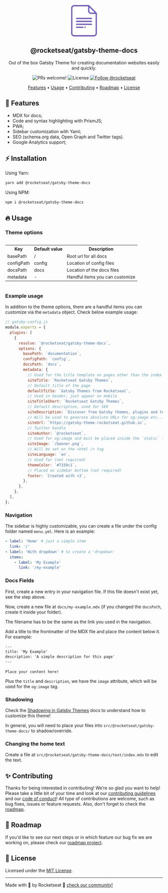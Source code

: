 <p align="center">
  <img src="../../.github/assets/theme-docs.svg" alt="Rocketseat and Gatsby" width="100">
</p>

<h2 align="center">
  @rocketseat/gatsby-theme-docs
</h2>

<p align="center">
  Out of the box Gatsby Theme for creating documentation websites easily and quickly.
</p>

<p align="center">
  <img src="https://img.shields.io/badge/PRs-welcome-%237159c1.svg" alt="PRs welcome!" />

  <img alt="License" src="https://img.shields.io/badge/license-MIT-%237159c1">

  <a href="https://twitter.com/intent/follow?screen_name=rocketseat">
    <img src="https://img.shields.io/twitter/follow/rocketseat.svg?label=Follow%20@rocketseat" alt="Follow @rocketseat" />
  </a>
</p>

<p align="center">
  <a href="#rocket-docs">Features</a> •
  <a href="#-usage">Usage</a> •
  <a href="#-contributing">Contributing</a> •
  <a href="#-roadmap">Roadmap</a> •
  <a href="#memo-license">License</a>
</p>

## :rocket: Features

- MDX for docs;
- Code and syntax highlighting with PrismJS;
- PWA;
- Sidebar customization with Yaml;
- SEO (schema.org data, Open Graph and Twitter tags).
- Google Analytics support;

## ⚡️ Installation

Using Yarn:

```sh
yarn add @rocketseat/gatsby-theme-docs
```

Using NPM:

```sh
npm i @rocketseat/gatsby-theme-docs
```

## 🔥 Usage

### Theme options

<div style="overflow-x:auto;">
  <table>
    <tr>
      <th>Key</th>
      <th>Default value</th>
      <th>Description</th>
    </tr>
    <tr>
      <td>basePath</td>
      <td>/</td>
      <td>Root url for all docs</td>
    </tr>
    <tr>
      <td>configPath</td>
      <td>config</td>
      <td>Location of config files</td>
    </tr>
    <tr>
      <td>docsPath</td>
      <td>docs</td>
      <td>Location of the docs files</td>
    </tr>
    <tr>
      <td>metadata</td>
      <td>-</td>
      <td>Handful items you can customize</td>
    </tr>
  </table>
</div>

### Example usage

In addition to the theme options, there are a handful items you can customize via the `metadata` object. Check below example usage:

```js
// gatsby-config.js
module.exports = {
  plugins: [
    {
      resolve: `@rocketseat/gatsby-theme-docs`,
      options: {
        basePath: `documentation`,
        configPath: `config`,
        docsPath: `docs`,
        metadata: {
          // Used for the title template on pages other than the index site
          siteTitle: `Rocketseat Gatsby Themes`,
          // Default title of the page
          defaultTitle: `Gatsby Themes from Rocketseat`,
          // Used in header, just appear on mobile
          siteTitleShort: `Rocketseat Gatsby Themes`,
          // Default description, used for SEO
          siteDescription: `Discover free Gatsby themes, plugins and templates created with love by Rocketseat.`,
          // Will be used to generate absolute URLs for og:image etc...
          siteUrl: `https://gatsby-theme-rocketseat.github.io`,
          // Twitter handle
          siteAuthor: `@rocketseat`,
          // Used for og:image and must be placed inside the `static` folder
          siteImage: `/banner.png`,
          // Will be set on the <html /> tag
          siteLanguage: `en`,
          // Used for (not required)
          themeColor: `#7159c1`,
          // Placed on sidebar bottom (not required)
          footer: `Created with <3`,
        },
      },
    },
  ],
};
```

### Navigation

The sidebar is highly customizable, you can create a file under the config folder named `menu.yml`. Here is an example:

```yml
- label: 'Home' # just a simple item
  link: '/'
- label: 'With dropdown' # to create a 'dropdown'
  items:
    - label: 'My Example'
      link: '/my-example'
```

### Docs Fields

First, create a new entry in your navigation file. If this file doesn't exist yet, see the step above.

Now, create a new file at `docs/my-example.mdx` (if you changed the `docsPath`, create it inside your folder).

The filename has to be the same as the link you used in the navigation.

Add a title to the frontmatter of the MDX file and place the content below it. For example:

```mdx
---
title: 'My Example'
description: 'A simple description for this page'
---

Place your content here!
```

Plus the `title` and `description`, we have the `image` attribute, which will be used for the `og:image` tag.

### Shadowing

Check the [Shadowing in Gatsby Themes](https://www.gatsbyjs.org/docs/themes/shadowing/) docs to understand how to customize this theme!

In general, you will need to place your files into `src/@rocketseat/gatsby-theme-docs/` to shadow/override.

### Changing the home text

Create a file at `src/@rocketseat/gatsby-theme-docs/text/index.mdx` to edit the text.

## ✨ Contributing

Thanks for being interested in contributing! We’re so glad you want to help! Please take a little bit of your time and look at our [contributing guidelines](https://github.com/Rocketseat/gatsby-theme-rocketseat/blob/master/.github/CONTRIBUTING.md) and our
[code of conduct](https://github.com/Rocketseat/gatsby-theme-rocketseat/blob/master/.github/CODE_OF_CONDUCT.md)! All type of contributions are welcome, such as bug fixes, issues or feature requests. Also, don't forget to check the [roadmap](#roadmap).

## 🚗 Roadmap

If you'd like to see our next steps or in which feature our bug fix we are working on, please check our [roadmap project](https://github.com/Rocketseat/gatsby-theme-rocketseat/projects/2).

## :memo: License

Licensed under the [MIT License](./LICENSE).

---

Made with 💜 by Rocketseat :wave: [check our community!](https://discordapp.com/invite/gCRAFhc)
